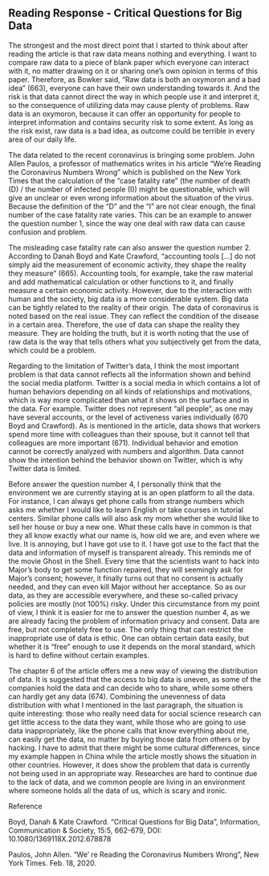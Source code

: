 ## Reading Response -  Critical Questions for Big Data

The strongest and the most direct point that I started to think about after reading the article is that raw data means nothing and everything. I want to compare raw data to a piece of blank paper which everyone can interact with it, no matter drawing on it or sharing one’s own opinion in terms of this paper. Therefore, as Bowker said, “Raw data is both an oxymoron and a bad idea” (663), everyone can have their own understanding towards it. And the risk is that data cannot direct the way in which people use it and interpret it, so the consequence of utilizing data may cause plenty of problems. Raw data is an oxymoron, because it can offer an opportunity for people to interpret information and contains security risk to some extent. As long as the risk exist, raw data is a bad idea, as outcome could be terrible in every area of our daily life.



The data related to the recent coronavirus is bringing some problem. John Allen Paulos, a professor of mathematics writes in his article “We’re Reading the Coronavirus Numbers Wrong” which is published on the New York Times that the calculation of the “case fatality rate” (the number of death (D) / the number of infected people (I)) might be questionable, which will give an unclear or even wrong information about the situation of the virus. Because the definition of the “D” and the “I” are not clear enough, the final number of the case fatality rate varies. This can be an example to answer the question number 1, since the way one deal with raw data can cause confusion and problem.



The misleading case fatality rate can also answer the question number 2. According to Danah Boyd and Kate Crawford, “accounting tools [...] do not simply aid the measurement of economic activity, they shape the reality they measure” (665). Accounting tools, for example, take the raw material and add mathematical calculation or other functions to it, and finally measure a certain economic activity. However, due to the interaction with human and the society, big data is a more considerable system. Big data can be tightly related to the reality of their origin. The data of coronavirus is noted based on the real issue. They can reflect the condition of the disease in a certain area. Therefore, the use of data can shape the reality they measure. They are holding the truth, but it is worth noting that the use of raw data is the way that tells others what you subjectively get from the data, which could be a problem.



Regarding to the limitation of Twitter’s data, I think the most important problem is that data cannot reflects all the information shown and behind the social media platform. Twitter is a social media in which contains a lot of human behaviors depending on all kinds of relationships and motivations, which is way more complicated than what it shows on the surface and in the data. For example. Twitter does not represent “all people”, as one may have several accounts, or the level of activeness varies individually (670 Boyd and Crawford). As is mentioned in the article, data shows that workers spend more time with colleagues than their spouse, but it cannot tell that colleagues are more important (671). Individual behavior and emotion cannot be correctly analyzed with numbers and algorithm. Data cannot show the intention behind the behavior shown on Twitter, which is why Twitter data is limited.



Before answer the question number 4, I personally think that the environment we are currently staying at is an open platform to all the data. For instance, I can always get phone calls from strange numbers which asks me whether I would like to learn English or take courses in tutorial centers. Similar phone calls will also ask my mom whether she would like to sell her house or buy a new one. What these calls have in common is that they all know exactly what our name is, how old we are, and even where we live. It is annoying, but I have got use to it. I have got use to the fact that the data and information of myself is transparent already. This reminds me of the movie Ghost in the Shell. Every time that the scientists want to hack into Major’s body to get some function repaired, they will seemingly ask for Major’s consent; however, it finally turns out that no consent is actually needed, and they can even kill Major without her acceptance. So as our data, as they are accessible everywhere, and these so-called privacy policies are mostly (not 100%) risky. Under this circumstance from my point of view, I think it is easier for me to answer the question number 4, as we are already facing the problem of information privacy and consent. Data are free, but not completely free to use. The only thing that can restrict the inappropriate use of data is ethic. One can obtain certain data easily, but whether it is “free” enough to use it depends on the moral standard, which is hard to define without certain examples.



The chapter 6 of the article offers me a new way of viewing the distribution of data. It is suggested that the access to big data is uneven, as some of the companies hold the data and can decide who to share, while some others can hardly get any data (674). Combining the unevenness of data distribution with what I mentioned in the last paragraph, the situation is quite interesting: those who really need data for social science research can get little access to the data they want, while those who are going to use data inappropriately, like the phone calls that know everything about me, can easily get the data, no matter by buying those data from others or by hacking. I have to admit that there might be some cultural differences, since my example happen in China while the article mostly shows the situation in other countries. However, it does show the problem that data is currently not being used in an appropriate way. Researches are hard to continue due to the lack of data, and we common people are living in an environment where someone holds all the data of us, which is scary and ironic.



Reference

Boyd, Danah & Kate Crawford. “Critical Questions for Big Data”, Information, Communication & Society, 15:5, 662-679, DOI: 10.1080/1369118X.2012.678878

Paulos, John Allen. “We’ re Reading the Coronavirus Numbers Wrong”, New York Times. Feb. 18, 2020.

